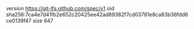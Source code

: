version https://git-lfs.github.com/spec/v1
oid sha256:7ca4e7d41fb2e652c20425ee42ad89382f7cd03781e8ca83b36fdd6ce0139f47
size 647
